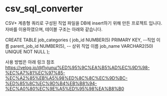 # csv_sql_converter
CSV+ 계층형 쿼리로 구성된 직업 파일을 DB에 insert하기 위해 만든 프로젝트 입니다.
자바를 이용하였으며, 테이블 구조는 아래와 같습니다. 

CREATE TABLE job_categories (
    job_id NUMBER(5) PRIMARY KEY, --직업 이름
    parent_job_id NUMBER(5), -- 상위 직업 이름
    job_name VARCHAR2(50) UNIQUE NOT NULL
);

사용 방법은 아래 링크 참조
https://velog.io/@flyjunu/%ED%95%9C%EA%B5%AD%EC%9D%98-%EC%A7%81%EC%97%85-%EC%A2%85%EB%A5%98%ED%8C%8C%EC%9D%BC-%ED%85%8C%EC%9D%B4%EB%B8%94-%EC%A0%80%EC%9E%A5%ED%95%98%EA%B8%B0
